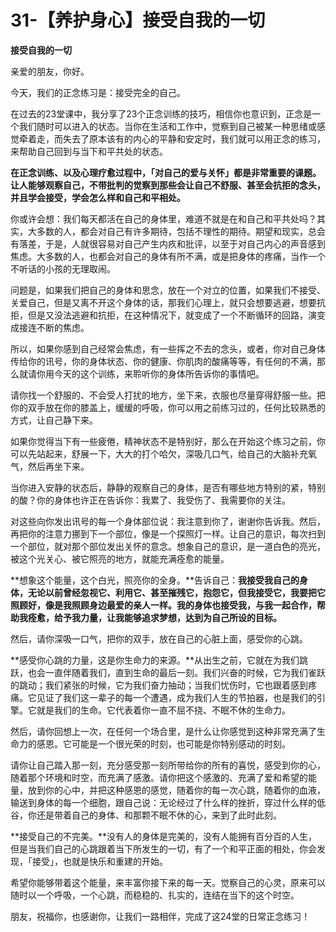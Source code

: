 # 31-【养护身心】接受自我的一切

**接受自我的一切**

亲爱的朋友，你好。

今天，我们的正念练习是：接受完全的自己。

在过去的23堂课中，我分享了23个正念训练的技巧，相信你也意识到，正念是一个我们随时可以进入的状态。当你在生活和工作中，觉察到自己被某一种思绪或感觉牵着走，而失去了原本该有的内心的平静和安定时，我们就可以用正念的练习，来帮助自己回到与当下和平共处的状态。

**在正念训练、以及心理疗愈过程中，「对自己的爱与关怀」都是非常重要的课题。让人能够观察自己，不带批判的觉察到那些会让自己不舒服、甚至会抗拒的念头，并且学会接受，学会怎么样和自己和平相处。**

你或许会想：我们每天都活在自己的身体里，难道不就是在和自己和平共处吗？其实，大多数的人，都会对自己有许多期待，包括不理性的期待。期望和现实，总会有落差，于是，人就很容易对自己产生内疚和批评，以至于对自己内心的声音感到焦虑。大多数的人，也都会对自己的身体有所不满，或是把身体的疼痛，当作一个不听话的小孩的无理取闹。

问题是，如果我们把自己的身体和思念，放在一个对立的位置，如果我们不接受、关爱自己，但是又离不开这个身体的话，那我们心理上，就只会想要逃避，想要抗拒，但是又没法逃避和抗拒，在这种情况下，就变成了一个不断循环的回路，演变成接连不断的焦虑。

所以，如果你感到自己经常会焦虑，有一些挥之不去的念头，或者，你对自己身体传给你的讯号，你的身体状态、你的健康、你肌肉的酸痛等等，有任何的不满，那么就请你用今天的这个训练，来聆听你的身体所告诉你的事情吧。

请你找一个舒服的、不会受人打扰的地方，坐下来，衣服也尽量穿得舒服一些。把你的双手放在你的膝盖上，缓缓的呼吸，你可以用之前练习过的，任何比较熟悉的方式，让自己静下来。

如果你觉得当下有一些疲倦，精神状态不是特别好，那么在开始这个练习之前，你可以先站起来，舒展一下，大大的打个哈欠，深吸几口气，给自己的大脑补充氧气，然后再坐下来。

当你进入安静的状态后，静静的观察自己的身体，是否有哪些地方特别的紧，特别的酸？你的身体也许正在告诉你：我累了、我受伤了、我需要你的关注。

对这些向你发出讯号的每一个身体部位说：我注意到你了，谢谢你告诉我。然后，再把你的注意力挪到下一个部位，像是一个探照灯一样。让自己的意识，每次扫到一个部位，就对那个部位发出关怀的意念。想象自己的意识，是一道白色的亮光，被这个光关心、被它照亮的地方，就能充满痊愈的能量。

**想象这个能量，这个白光，照亮你的全身。**告诉自己：**我接受我自己的身体，无论以前曾经忽视它、利用它、甚至摧残它，抱怨它，但我接受它，我要把它照顾好，像是我照顾身边最爱的亲人一样。我的身体也接受我，与我一起合作，帮助我痊愈，给予我力量，让我能够追求梦想，达到为自己所设的目标。**

然后，请你深吸一口气，把你的双手，放在自己的心脏上面，感受你的心跳。

**感受你心跳的力量，这是你生命力的来源。**从出生之前，它就在为我们跳跃，也会一直伴随着我们，直到生命的最后一刻。我们兴奋的时候，它为我们雀跃的跳动；我们紧张的时候，它为我们奋力抽动；当我们忧伤时，它也跟着感到疼痛。它见证了我们这一辈子的每一个遭遇，成为我们人生的节拍器，也是我们的引擎。它就是我们的生命。它代表着你一直不屈不挠、不眠不休的生命力。

然后，请你回想上一次，在任何一个场合里，是什么让你感觉到这种非常充满了生命力的感恩。它可能是一个很光荣的时刻，也可能是你特别感动的时刻。

请你让自己踏入那一刻，充分感受那一刻所带给你的所有的喜悦，感受到你的心，随着那个环境和时空，而充满了感激。请你把这个感激的、充满了爱和希望的能量，放到你的心中，并把这种感恩的感觉，随着你的每一次心跳，随着你的血液，输送到身体的每一个细胞，跟自己说：无论经过了什么样的挫折，穿过什么样的低谷，你还是带着自己的身体、和那颗不眠不休的心，来到了此时此刻。

**接受自己的不完美。**没有人的身体是完美的，没有人能拥有百分百的人生，但是当我们自己的心跳跟着当下所发生的一切，有了一个和平正面的相处，你会发现，「接受」，也就是快乐和重建的开始。

希望你能够带着这个能量，来丰富你接下来的每一天。觉察自己的心灵，原来可以随时以一个呼吸，一个心跳，而稳稳的、扎实的，连结在当下的这个时空。

朋友，祝福你，也感谢你，让我们一路相伴，完成了这24堂的日常正念练习！